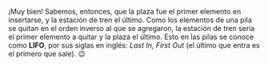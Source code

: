 ¡Muy bien! Sabemos, entonces, que la plaza fue el primer elemento en insertarse, y la estación de tren el último. Como los elementos de una pila se quitan en el orden inverso al que se agregaron, la estación de tren sería el primer elemento a quitar y la plaza el último. Esto en las pilas se conoce como **LIFO**, por sus siglas en inglés: *Last In, First Out* (el último que entra es el primero que sale). :wink: